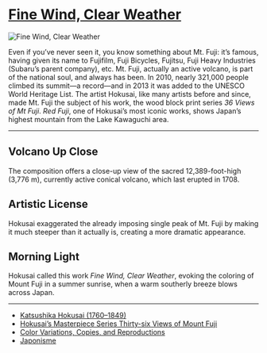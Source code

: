 # [Fine Wind, Clear Weather](http://artstories.artsmia.org/#/o/7505)
![Fine Wind, Clear Weather](http://api.artsmia.org/images/7505/large.jpg)

Even if you’ve never seen it, you know something about Mt. Fuji: it’s famous, having given its name to Fujifilm, Fuji Bicycles, Fujitsu, Fuji Heavy Industries (Subaru’s parent company), etc. Mt. Fuji, actually an active volcano, is part of the national soul, and always has been. In 2010, nearly 321,000 people climbed its summit—a record—and in 2013 it was added to the UNESCO World Heritage List. The artist Hokusai, like many artists before and since, made Mt. Fuji the subject of his work, the wood block print series *36 Views of Mt Fuji*. *Red Fuji*, one of Hokusai’s most iconic works, shows Japan’s highest mountain from the Lake Kawaguchi area. 

---

## Volcano Up Close

The composition offers a close-up view of the sacred 12,389-foot-high (3,776 m), currently active conical volcano, which last erupted in 1708.

## Artistic License

Hokusai exaggerated the already imposing single peak of Mt. Fuji by making it much steeper than it actually is, creating a more dramatic appearance.

## Morning Light

Hokusai called this work *Fine Wind, Clear Weather*, evoking the coloring of Mount Fuji in a summer sunrise, when a warm southerly breeze blows across Japan.

---

* [Katsushika Hokusai (1760–1849)](../stories/katsushika-hokusai-1760-1849.md)
* [Hokusai’s Masterpiece Series Thirty-six Views of Mount Fuji](../stories/hokusai-s-masterpiece-series-thirty-six-views-of-mount-fuji.md)
* [Color Variations, Copies, and Reproductions](../stories/color-variations-copies-and-reproductions.md)
* [Japonisme](../stories/japonisme.md)
